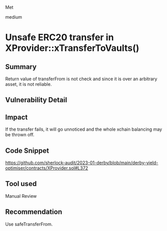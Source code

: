 Met

medium

# Unsafe ERC20 transfer in XProvider::xTransferToVaults()

## Summary
Return value of transferFrom is not check and since it is over an arbitrary asset, it is not reliable.
## Vulnerability Detail

## Impact
If the transfer fails, it will go unnoticed and the whole xchain balancing may be thrown off.
## Code Snippet
https://github.com/sherlock-audit/2023-01-derby/blob/main/derby-yield-optimiser/contracts/XProvider.sol#L372
## Tool used

Manual Review

## Recommendation
Use safeTransferFrom.